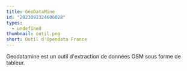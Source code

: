 ```yaml
---
title: GéoDataMine
id: "2023092324606028"
types:
  - undefined
thumbnail: outil.png
short: Outil d'Opendata France
---
```


Geodatamine est un outil d'extraction de données OSM sous forme de tableur.